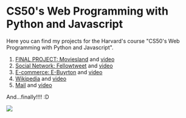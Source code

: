 # CS50's Web Programming with Python and Javascript

Here you can find my projects for the Harvard's course "CS50's Web Programming with Python and Javascript".

1. [FINAL PROJECT: Moviesland](https://github.com/cartxu/moviesland) and [video](https://www.youtube.com/watch?v=Cq3plmYexgM&t=1s)
2. [Social Network: Fellowtweet](https://github.com/cartxu/network) and [video](https://www.youtube.com/watch?v=lz37axUCAaU)
3. [E-commerce: E-Buyrton](https://github.com/cartxu/e-buyrton) and [video](https://www.youtube.com/watch?v=4Z6MMewrcQE)
4. [Wikipedia](https://github.com/cartxu/wikipage) and [video](https://www.youtube.com/watch?v=L8a4by6LURU)
5. [Mail](https://github.com/cartxu/mail) and [video](https://youtu.be/1ZvmbUTGFBo)

And...finally!!!! :D

<img src="https://certificates.cs50.io/9bba610b-fe8f-4a90-9fca-376304126e60.png">
